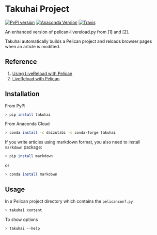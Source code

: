 # Takuhai Project

[![PyPI version][pypi-image]][pypi-link]
[![Anaconda Version][anaconda-v-image]][anaconda-v-link]
[![Travis][travis-image]][travis-link]

[pypi-image]: https://badge.fury.io/py/takuhai.svg
[pypi-link]: https://pypi.org/project/takuhai
[anaconda-v-image]: https://anaconda.org/daizutabi/takuhai/badges/version.svg
[anaconda-v-link]: https://anaconda.org/daizutabi/takuhai
[travis-image]: https://travis-ci.org/daizutabi/takuhai.svg?branch=master
[travis-link]: https://travis-ci.org/daizutabi/takuhai

An enhanced version of pelican-livereload.py from [1] and [2].

Takuhai automatically builds a Pelican project and reloads browser pages
when an article is modified.

## Reference

1. [Using LiveReload with Pelican](https://merlijn.vandeen.nl/2015/pelican-livereload.html)
2. [LiveReload with Pelican](http://tech.agilitynerd.com/livereload-with-pelican.html)

## Installation

From PyPI

```bash
> pip install takuhai
```


From Anaconda Cloud

```bash
> conda install -c daizutabi -c conda-forge takuhai
```

If you write articles using markdown format, you also need to install `markdown` package:

```bash
> pip install markdown
```
or

```bash
> conda install markdown
```


## Usage

In a Pelican project directory which contains the `pelicanconf.py`

```bash
> takuhai content
```

To show options

```bash
> takuhai --help
```
